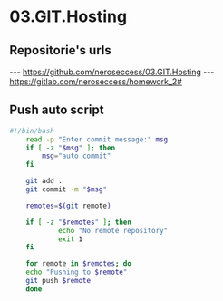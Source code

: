 # 03.GIT.Hosting
## Repositorie's urls
--- https://github.com/neroseccess/03.GIT.Hosting
--- https://gitlab.com/neroseccess/homework_2#

## Push auto script
```bash
#!/bin/bash
    read -p "Enter commit message:" msg
    if [ -z "$msg" ]; then
        msg="auto commit"
    fi

    git add .
    git commit -m "$msg"

    remotes=$(git remote)

    if [ -z "$remotes" ]; then
            echo "No remote repository"
            exit 1
    fi

    for remote in $remotes; do
    echo "Pushing to $remote"
    git push $remote
    done
```

